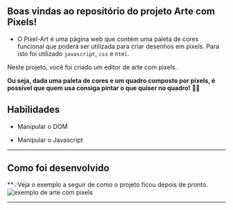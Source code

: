 ## Boas vindas ao repositório do projeto Arte com Pixels!

- O Pixel-Art é uma página web que contém uma paleta de cores funcional que poderá ser utilizada para criar desenhos em pixels. Para isto foi utilizado `javascript`, `css` e `html`.

Neste projeto, você foi criado um editor de arte com pixels.

**Ou seja, dada uma paleta de cores e um quadro composto por pixels, é possível que quem usa consiga pintar o que quiser no quadro!** 👩‍🎨
  

## Habilidades

- Manipular o DOM

- Manipular o Javascript

---


## Como foi desenvolvido

**💡Veja o exemplo a seguir de como o projeto ficou depois de pronto.
![exemplo de arte com pixels](./art-with-pixels.gif)


---
